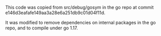 This code was copied from src/debug/gosym in the go repo at commit e146d3eafafe149aa3a28e6a251db9c01d04f11d.

It was modified to remove dependencies on internal packages in the go repo,
and to compile under go 1.17.
